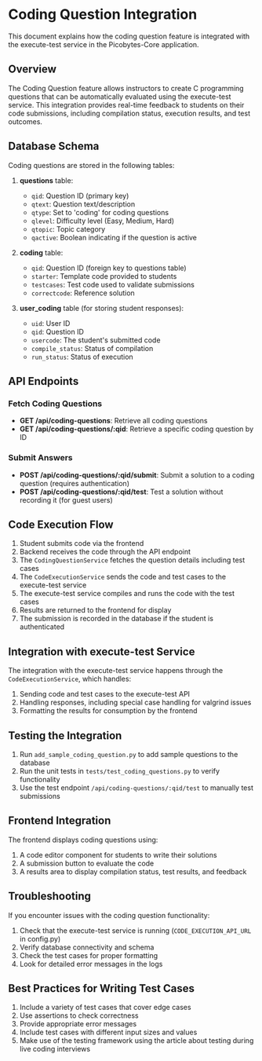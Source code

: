 # Coding Question Integration

This document explains how the coding question feature is integrated with the execute-test service in the Picobytes-Core application.

## Overview

The Coding Question feature allows instructors to create C programming questions that can be automatically evaluated using the execute-test service. This integration provides real-time feedback to students on their code submissions, including compilation status, execution results, and test outcomes.

## Database Schema

Coding questions are stored in the following tables:

1. **questions** table:
   - `qid`: Question ID (primary key)
   - `qtext`: Question text/description
   - `qtype`: Set to 'coding' for coding questions
   - `qlevel`: Difficulty level (Easy, Medium, Hard)
   - `qtopic`: Topic category
   - `qactive`: Boolean indicating if the question is active

2. **coding** table:
   - `qid`: Question ID (foreign key to questions table)
   - `starter`: Template code provided to students
   - `testcases`: Test code used to validate submissions
   - `correctcode`: Reference solution

3. **user_coding** table (for storing student responses):
   - `uid`: User ID
   - `qid`: Question ID
   - `usercode`: The student's submitted code
   - `compile_status`: Status of compilation
   - `run_status`: Status of execution

## API Endpoints

### Fetch Coding Questions

- **GET /api/coding-questions**: Retrieve all coding questions
- **GET /api/coding-questions/:qid**: Retrieve a specific coding question by ID

### Submit Answers

- **POST /api/coding-questions/:qid/submit**: Submit a solution to a coding question (requires authentication)
- **POST /api/coding-questions/:qid/test**: Test a solution without recording it (for guest users)

## Code Execution Flow

1. Student submits code via the frontend
2. Backend receives the code through the API endpoint
3. The `CodingQuestionService` fetches the question details including test cases
4. The `CodeExecutionService` sends the code and test cases to the execute-test service
5. The execute-test service compiles and runs the code with the test cases
6. Results are returned to the frontend for display
7. The submission is recorded in the database if the student is authenticated

## Integration with execute-test Service

The integration with the execute-test service happens through the `CodeExecutionService`, which handles:

1. Sending code and test cases to the execute-test API
2. Handling responses, including special case handling for valgrind issues
3. Formatting the results for consumption by the frontend

## Testing the Integration

1. Run `add_sample_coding_question.py` to add sample questions to the database
2. Run the unit tests in `tests/test_coding_questions.py` to verify functionality
3. Use the test endpoint `/api/coding-questions/:qid/test` to manually test submissions

## Frontend Integration

The frontend displays coding questions using:

1. A code editor component for students to write their solutions
2. A submission button to evaluate the code
3. A results area to display compilation status, test results, and feedback

## Troubleshooting

If you encounter issues with the coding question functionality:

1. Check that the execute-test service is running (`CODE_EXECUTION_API_URL` in config.py)
2. Verify database connectivity and schema
3. Check the test cases for proper formatting
4. Look for detailed error messages in the logs

## Best Practices for Writing Test Cases

1. Include a variety of test cases that cover edge cases
2. Use assertions to check correctness
3. Provide appropriate error messages
4. Include test cases with different input sizes and values
5. Make use of the testing framework using the article about testing during live coding interviews 
